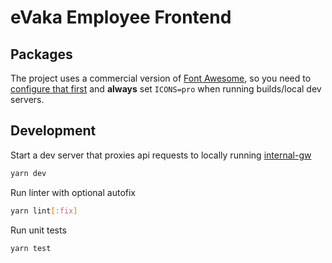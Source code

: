 <!--
SPDX-FileCopyrightText: 2017-2020 City of Espoo

SPDX-License-Identifier: LGPL-2.1-or-later
-->

# eVaka Employee Frontend

## Packages

The project uses a commercial version of [Font Awesome](https://fontawesome.com/),
so you need to [configure that first](../README.md#using-pro-icons)
and **always** set `ICONS=pro` when running builds/local dev servers.

## Development

Start a dev server that proxies api requests to locally running [internal-gw](../../../apigw/README.md)

```sh
yarn dev
```

Run linter with optional autofix

```sh
yarn lint[:fix]
```

Run unit tests

```sh
yarn test
```
